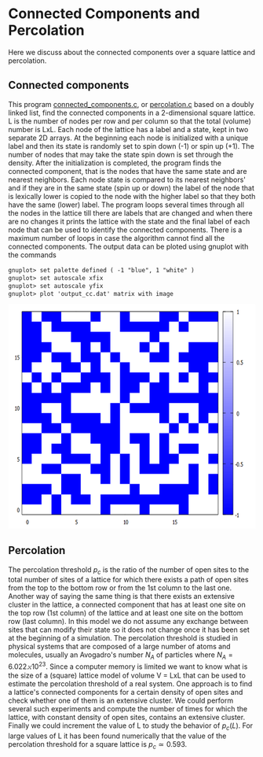 Connected Components and Percolation
====================================
Here we discuss about the connected components over a square lattice and percolation.

## Connected components
This program [connected_components.c](connected_components.c), or [percolation.c](percolation.c) based on a doubly linked list, find the
connected components in a 2-dimensional square lattice. L is the number
of nodes per row and per column so that the total (volume) number is LxL.
Each node of the lattice has a label and a state, kept in two separate
2D arrays. At the beginning each node is initialized with a unique label
and then its state is randomly set to spin down (-1) or spin up (+1).
The number of nodes that may take the state spin down is set through
the density. After the initialization is completed, the program
finds the connected component, that is the nodes that have the
same state and are nearest neighbors. Each node state is compared
to its nearest neighbors' and if they are in the same state (spin
up or down) the label of the node that is lexically lower is copied
to the node with the higher label so that they both have the same
(lower) label. The program loops several times through all the nodes
in the lattice till there are labels that are changed and when there
are no changes it prints the lattice with the state and the final
label of each node that can be used to identify the connected
components. There is a maximum number of loops in case the algorithm
cannot find all the connected components.
The output data can be ploted using gnuplot with the commands

````
gnuplot> set palette defined ( -1 "blue", 1 "white" )
gnuplot> set autoscale xfix
gnuplot> set autoscale yfix
gnuplot> plot 'output_cc.dat' matrix with image
````
<p align="center">
  <img src="images/connected_components.png" width="640" height="456" alt="Connected components on a square lattice">
</p>

## Percolation
The percolation threshold $p_c$ is the ratio of the number of open sites to the total number of sites of a lattice for which there exists a path of open sites from the top to the bottom row or from the 1st column to the last one. Another way of saying the same thing is that there exists an extensive cluster in the lattice, a connected component that has at least one site on the top row (1st column) of the lattice and at least one site on the bottom row (last column). In this model we do not assume any exchange between sites that can modify their state so it does not change once it has been set at the beginning of a simulation. The percolation threshold is studied in physical systems that are composed of a large number of atoms and molecules, usually an Avogadro's number $N_A$ of particles where $N_A = 6.022𝚡10^{23}$. Since a computer memory is limited we want to know what is the size of a (square) lattice model of volume V = LxL that can be used to estimate the percolation threshold of a real system. One approach is to find a lattice's connected components for a certain density of open sites and check whether one of them is an extensive cluster. We could perform several such experiments and compute the number of times for which the lattice, with constant density of open sites, contains an extensive cluster. Finally we could increment the value of L to study the behavior of $p_c(L)$. For large values of L it has been found numerically that the value of the percolation threshold for a square lattice is $p_c ≃ 0.593$.    
